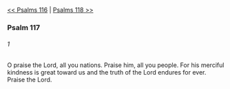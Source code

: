 [<< Psalms 116](Psalms%20116)  |  [Psalms 118 >>](Psalms%20118)

### Psalm 117
###### 1
O praise the Lord, all you nations. Praise him, all you people. For his merciful kindness is great toward us and the truth of the Lord endures for ever. Praise the Lord.